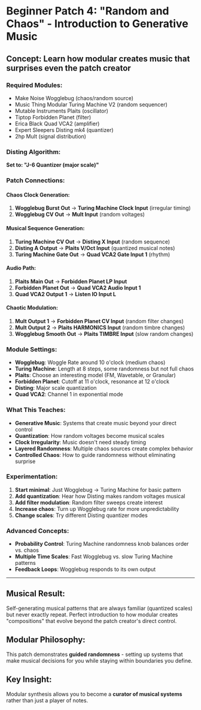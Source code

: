 # Beginner Patch 4: "Random and Chaos" - Introduction to Generative Music

## Concept: **Learn how modular creates music that surprises even the patch creator**

### Required Modules:
- Make Noise Wogglebug (chaos/random source)
- Music Thing Modular Turing Machine V2 (random sequencer)
- Mutable Instruments Plaits (oscillator)
- Tiptop Forbidden Planet (filter)
- Erica Black Quad VCA2 (amplifier)
- Expert Sleepers Disting mk4 (quantizer)
- 2hp Mult (signal distribution)

### Disting Algorithm:
**Set to: "J-6 Quantizer (major scale)"**

### Patch Connections:

#### **Chaos Clock Generation:**
1. **Wogglebug Burst Out** → **Turing Machine Clock Input** (irregular timing)
2. **Wogglebug CV Out** → **Mult Input** (random voltages)

#### **Musical Sequence Generation:**
1. **Turing Machine CV Out** → **Disting X Input** (random sequence)
2. **Disting A Output** → **Plaits V/Oct Input** (quantized musical notes)
3. **Turing Machine Gate Out** → **Quad VCA2 Gate Input 1** (rhythm)

#### **Audio Path:**
1. **Plaits Main Out** → **Forbidden Planet LP Input**
2. **Forbidden Planet Out** → **Quad VCA2 Audio Input 1**
3. **Quad VCA2 Output 1** → **Listen IO Input L**

#### **Chaotic Modulation:**
1. **Mult Output 1** → **Forbidden Planet CV Input** (random filter changes)
2. **Mult Output 2** → **Plaits HARMONICS Input** (random timbre changes)
3. **Wogglebug Smooth Out** → **Plaits TIMBRE Input** (slow random changes)

### Module Settings:
- **Wogglebug**: Woggle Rate around 10 o'clock (medium chaos)
- **Turing Machine**: Length at 8 steps, some randomness but not full chaos
- **Plaits**: Choose an interesting model (FM, Wavetable, or Granular)
- **Forbidden Planet**: Cutoff at 11 o'clock, resonance at 12 o'clock
- **Disting**: Major scale quantization
- **Quad VCA2**: Channel 1 in exponential mode

### What This Teaches:
- **Generative Music**: Systems that create music beyond your direct control
- **Quantization**: How random voltages become musical scales
- **Clock Irregularity**: Music doesn't need steady timing
- **Layered Randomness**: Multiple chaos sources create complex behavior
- **Controlled Chaos**: How to guide randomness without eliminating surprise

### Experimentation:
1. **Start minimal**: Just Wogglebug → Turing Machine for basic pattern
2. **Add quantization**: Hear how Disting makes random voltages musical
3. **Add filter modulation**: Random filter sweeps create interest
4. **Increase chaos**: Turn up Wogglebug rate for more unpredictability
5. **Change scales**: Try different Disting quantizer modes

### Advanced Concepts:
- **Probability Control**: Turing Machine randomness knob balances order vs. chaos
- **Multiple Time Scales**: Fast Wogglebug vs. slow Turing Machine patterns
- **Feedback Loops**: Wogglebug responds to its own output

---

## Musical Result:
Self-generating musical patterns that are always familiar (quantized scales) but never exactly repeat. Perfect introduction to how modular creates "compositions" that evolve beyond the patch creator's direct control.

## Modular Philosophy:
This patch demonstrates **guided randomness** - setting up systems that make musical decisions for you while staying within boundaries you define.

## Key Insight:
Modular synthesis allows you to become a **curator of musical systems** rather than just a player of notes.
